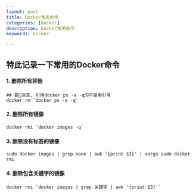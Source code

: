```yaml
---
layout: post  
title: Docker常用命令  
categories: [docker]  
description: Docker常用命令  
keywords: docker  

---
```


## 特此记录一下常用的Docker命令

#### 1. 删除所有容器
```
## 要注意, 引用docker ps -a -q的不是单引号
docker rm `docker ps -a -q`
```

#### 2. 删除所有镜像
```
docker rmi `docker images -q`
```

#### 3. 删除没有标签的镜像
```
sudo docker images | grep none | awk '{print $3}' | xargs sudo docker rmi
```

#### 4. 删除包含关键字的镜像
```
docker rmi `docker images | grep 关键字 | awk '{print $3}'`    
```
